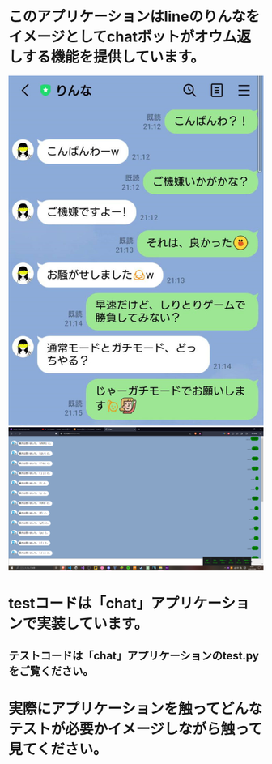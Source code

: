 # このアプリケーションはlineのりんなをイメージとしてchatボットがオウム返しする機能を提供しています。
![パクリ元](README_img/パクリ元アプリケーション.jpg)
![実際のアプリケーションイメージ](README_img/オウム返し.jpg)
# testコードは「chat」アプリケーションで実装しています。
## テストコードは「chat」アプリケーションのtest.pyをご覧ください。

# 実際にアプリケーションを触ってどんなテストが必要かイメージしながら触って見てください。

